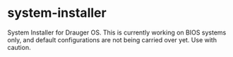 # system-installer
System Installer for Drauger OS. This is currently working on BIOS systems only, and default configurations are not being carried over yet. Use with caution.
